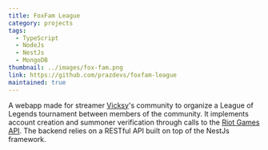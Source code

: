 ```yaml
---
title: FoxFam League
category: projects
tags:
  - TypeScript
  - NodeJs
  - NestJs
  - MongoDB
thumbnail: ../images/fox-fam.png
link: https://github.com/prazdevs/foxfam-league
maintained: true
---
```


A webapp made for streamer [Vicksy](https://twitch.tv/vicksy)'s community to organize a League of Legends tournament between members of the community. It implements account creation and summoner verification through calls to the [Riot Games API](https://developer.riotgames.com/).
The backend relies on a RESTful API built on top of the NestJs framework.
